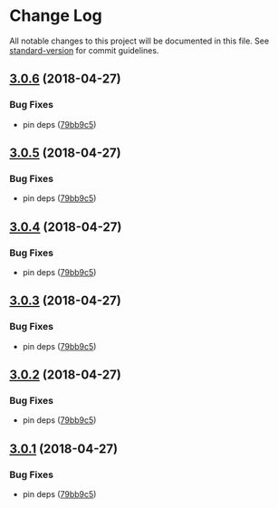 # Change Log

All notable changes to this project will be documented in this file. See [standard-version](https://github.com/conventional-changelog/standard-version) for commit guidelines.

<a name="3.0.6"></a>
## [3.0.6](https://github.com/canjs/can-view-live/compare/v3.0.0...v3.0.6) (2018-04-27)


### Bug Fixes

* pin deps ([79bb9c5](https://github.com/canjs/can-view-live/commit/79bb9c5))



<a name="3.0.5"></a>
## [3.0.5](https://github.com/canjs/can-view-live/compare/v3.0.0...v3.0.5) (2018-04-27)


### Bug Fixes

* pin deps ([79bb9c5](https://github.com/canjs/can-view-live/commit/79bb9c5))



<a name="3.0.4"></a>
## [3.0.4](https://github.com/canjs/can-view-live/compare/v3.0.0...v3.0.4) (2018-04-27)


### Bug Fixes

* pin deps ([79bb9c5](https://github.com/canjs/can-view-live/commit/79bb9c5))



<a name="3.0.3"></a>
## [3.0.3](https://github.com/canjs/can-view-live/compare/v3.0.0...v3.0.3) (2018-04-27)


### Bug Fixes

* pin deps ([79bb9c5](https://github.com/canjs/can-view-live/commit/79bb9c5))



<a name="3.0.2"></a>
## [3.0.2](https://github.com/canjs/can-view-live/compare/v3.0.0...v3.0.2) (2018-04-27)


### Bug Fixes

* pin deps ([79bb9c5](https://github.com/canjs/can-view-live/commit/79bb9c5))



<a name="3.0.1"></a>
## [3.0.1](https://github.com/canjs/can-view-live/compare/v3.0.0...v3.0.1) (2018-04-27)


### Bug Fixes

* pin deps ([79bb9c5](https://github.com/canjs/can-view-live/commit/79bb9c5))
